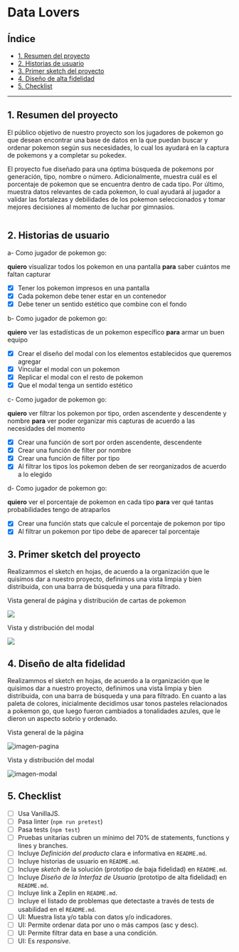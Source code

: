 # Data Lovers

## Índice
* [1. Resumen del proyecto](#1-resumen-del-proyecto)
* [2. Historias de usuario](#2-historias-de-usuario)
* [3. Primer sketch del proyecto](#3-primer-sketch-del-proyecto)
* [4. Diseño de alta fidelidad](#4-consideraciones-generales)
* [5. Checklist](#9-checklist)

***

## 1. Resumen del proyecto

El público objetivo de nuestro proyecto son los jugadores de pokemon go que desean encontrar una base de datos en la que puedan buscar y ordenar pokemon según sus necesidades, lo cual los ayudará en la captura de pokemons y a completar su pokedex.

El proyecto fue diseñado para una óptima búsqueda de pokemons por generación, tipo, nombre o número. Adicionalmente, muestra cuál es el porcentaje de pokemon que se encuentra dentro de cada tipo. Por último, muestra datos relevantes de cada pokemon, lo cual ayudará al jugador a validar las fortalezas y debilidades de los pokemon seleccionados y tomar mejores decisiones al momento de luchar por gimnasios. 

<img href="https://i.ibb.co/XVc11CP/pokemon-go-2392325.webp">


## 2. Historias de usuario

a- Como jugador de pokemon go:

**quiero** visualizar todos los pokemon en una pantalla
**para** saber cuántos me faltan capturar

- [x] Tener los pokemon impresos en una pantalla
- [x] Cada pokemon debe tener estar en un contenedor
- [x] Debe tener un sentido estético que combine con el fondo

b- Como jugador de pokemon go:

**quiero** ver las estadísticas de un pokemon específico
**para** armar un buen equipo

- [x] Crear el diseño del modal con los elementos establecidos que queremos agregar
- [x] Vincular el modal con un pokemon 
- [x] Replicar el modal con el resto de pokemon
- [x] Que el modal tenga un sentido estético

c- Como jugador de pokemon go:

**quiero** ver filtrar los pokemon por tipo, orden ascendente y descendente y nombre
**para**  ver poder organizar mis capturas de acuerdo a las necesidades del momento

- [x] Crear una función de sort por orden ascendente, descendente
- [x] Crear una función de filter por nombre
- [x] Crear una función de filter por tipo
- [x] Al filtrar los tipos los pokemon deben de ser reorganizados de acuerdo a lo elegido

d- Como jugador de pokemon go:

**quiero** ver el porcentaje de pokemon en cada tipo
**para**  ver qué tantas probabilidades tengo de atraparlos

- [x] Crear una función stats que calcule el porcentaje de pokemon por tipo
- [x] Al filtrar un pokemon por tipo debe de aparecer tal porcentaje

## 3. Primer sketch del proyecto

Realizammos el sketch en hojas, de acuerdo a la organización que le quisimos dar a nuestro proyecto, definimos una vista limpia y bien distribuida, con una barra de búsqueda y una para filtrado.

Vista general de página y distribución de cartas de pokemon

<img src="https://i.ibb.co/dQYnCm6/poke1.jpg">

Vista y distribución del modal

<img src="https://i.ibb.co/zRTCdc0/poke2.jpg">


## 4. Diseño de alta fidelidad 

Realizammos el sketch en hojas, de acuerdo a la organización que le quisimos dar a nuestro proyecto, definimos una vista limpia y bien distribuida, con una barra de búsqueda y una para filtrado.
En cuanto a las paleta de colores, inicialmente decidimos usar tonos pasteles relacionados a pokemon go, que luego fueron cambiados a tonalidades azules, que le dieron un aspecto sobrio y ordenado.

Vista general de la página

<img src="https://i.ibb.co/LQrFJ8P/poke3.jpg" alt="imagen-pagina">

Vista y distribución del modal

<img src="https://i.ibb.co/BLPNr1t/pok4.jpg" alt="imagen-modal">

## 5. Checklist

* [ ] Usa VanillaJS.
* [ ] Pasa linter (`npm run pretest`)
* [ ] Pasa tests (`npm test`)
* [ ] Pruebas unitarias cubren un mínimo del 70% de statements, functions y
  lines y branches.
* [ ] Incluye _Definición del producto_ clara e informativa en `README.md`.
* [ ] Incluye historias de usuario en `README.md`.
* [ ] Incluye _sketch_ de la solución (prototipo de baja fidelidad) en
  `README.md`.
* [ ] Incluye _Diseño de la Interfaz de Usuario_ (prototipo de alta fidelidad)
  en `README.md`.
* [ ] Incluye link a Zeplin en `README.md`.
* [ ] Incluye el listado de problemas que detectaste a través de tests de
  usabilidad en el `README.md`.
* [ ] UI: Muestra lista y/o tabla con datos y/o indicadores.
* [ ] UI: Permite ordenar data por uno o más campos (asc y desc).
* [ ] UI: Permite filtrar data en base a una condición.
* [ ] UI: Es _responsive_.
